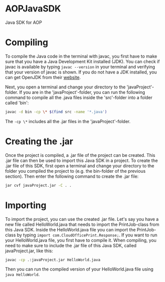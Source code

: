 # AOPJavaSDK
Java SDK for AOP

# Compiling
To compile the Java code in the terminal with javac, you first have to make sure that you have a Java Development Kit installed (JDK). You can check if javac is available by typing `javac --version` in your terminal and verifying that your version of javac is shown. If you do not have a JDK installed, you can get OpenJDK from their [website](https://openjdk.java.net/).

Next, you open a terminal and change your directory to the 'javaProject'-folder. If you are in the 'javaProject'-folder, you can run the following command to compile all the .java files inside the 'src'-folder into a folder called 'bin':
```bash
javac -d bin -cp \* $(find src -name '*.java')
```
The `-cp \*` includes all the .jar files in the 'javaProject'-folder.

# Creating the .jar
Once the project is compiled, a .jar file of the project can be created. This .jar file can then be used to import this Java SDK in a project. To create the .jar file of this SDK, first open a terminal and change your directory to the folder you compiled the project to (e.g. the bin-folder of the previous section). Then enter the following command to create the .jar file:

```bash
jar cvf javaProject.jar -C . .
```

# Importing
To import the project, you can use the created .jar file. Let's say you have a new file called HelloWorld.java that needs to import the PrintJob-class from this Java SDK. Inside the HelloWorld.java file you can import the PrintJob-class by typing `import com.CloudOfficePrint.Response;`. If you want to run your HelloWorld.java file, you first have to compile it. When compiling, you need to make sure to include the .jar file of this Java SDK, called javaProject.jar, like this:
```bash
javac -cp .:javaProject.jar HelloWorld.java
```
Then you can run the compiled version of your HelloWorld.java file using `java HelloWorld`.
